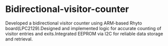 # Bidirectional-visitor-counter
Developed a bidirectional visitor counter using ARM-based Rhyto board(LPC2129).Designed and implemented logic for accurate counting of visitor entries and exits.Integrated EEPROM via I2C for reliable data storage and retrieval.
